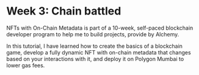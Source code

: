 # Week 3: Chain battled

NFTs with On-Chain Metadata is part of a 10-week, self-paced blockchain developer program to help me to build projects, provide by Alchemy.

In this tutorial, I have learned how to create the basics of a blockchain game, develop a fully dynamic NFT with on-chain metadata that 
changes based on your interactions with it, and deploy it on Polygon Mumbai to lower gas fees.
